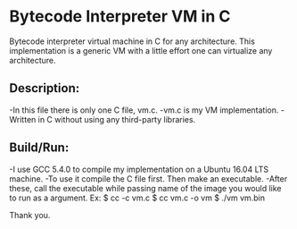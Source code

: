 # Bytecode Interpreter VM in C
Bytecode interpreter virtual machine in C for any architecture. This implementation is a generic VM with a little effort one can virtualize any architecture.


## Description:
-In this file there is only one C file, vm.c.
-vm.c is my VM implementation.
-Written in C without using any third-party libraries.

## Build/Run:
-I use GCC 5.4.0 to compile my implementation on a Ubuntu 16.04 LTS machine.
-To use it compile the C file first. Then make an executable.
-After these, call the executable while passing name of the image you would like to run as a argument.
Ex:
	$ cc -c vm.c
	$ cc vm.c -o vm
	$ ./vm vm.bin


Thank you.
